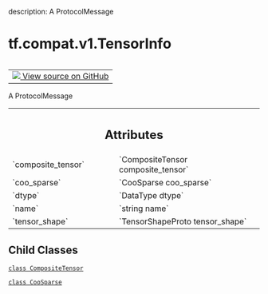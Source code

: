 description: A ProtocolMessage

<div itemscope itemtype="http://developers.google.com/ReferenceObject">
<meta itemprop="name" content="tf.compat.v1.TensorInfo" />
<meta itemprop="path" content="Stable" />
<meta itemprop="property" content="CompositeTensor"/>
<meta itemprop="property" content="CooSparse"/>
</div>

# tf.compat.v1.TensorInfo

<!-- Insert buttons and diff -->

<table class="tfo-notebook-buttons tfo-api nocontent" align="left">
<td>
  <a target="_blank" href="https://github.com/tensorflow/tensorflow/blob/r2.3/tensorflow/core/protobuf/meta_graph.proto">
    <img src="https://www.tensorflow.org/images/GitHub-Mark-32px.png" />
    View source on GitHub
  </a>
</td>
</table>



A ProtocolMessage

<!-- Placeholder for "Used in" -->




<!-- Tabular view -->
 <table class="responsive fixed orange">
<colgroup><col width="214px"><col></colgroup>
<tr><th colspan="2"><h2 class="add-link">Attributes</h2></th></tr>

<tr>
<td>
`composite_tensor`
</td>
<td>
`CompositeTensor composite_tensor`
</td>
</tr><tr>
<td>
`coo_sparse`
</td>
<td>
`CooSparse coo_sparse`
</td>
</tr><tr>
<td>
`dtype`
</td>
<td>
`DataType dtype`
</td>
</tr><tr>
<td>
`name`
</td>
<td>
`string name`
</td>
</tr><tr>
<td>
`tensor_shape`
</td>
<td>
`TensorShapeProto tensor_shape`
</td>
</tr>
</table>



## Child Classes
[`class CompositeTensor`](../../../tf/compat/v1/TensorInfo/CompositeTensor.md)

[`class CooSparse`](../../../tf/compat/v1/TensorInfo/CooSparse.md)

